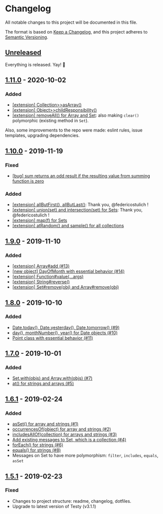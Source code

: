 # Changelog
All notable changes to this project will be documented in this file.

The format is based on [Keep a Changelog](https://keepachangelog.com/en/1.0.0/),
and this project adheres to [Semantic Versioning](https://semver.org/spec/v2.0.0.html).

## [Unreleased]

Everything is released. Yay! :tada:

## [1.11.0] - 2020-10-02

### Added
- [[extension] Collection>>asArray()](https://github.com/ngarbezza/oow/issues/29)
- [[extension] Object>>childResponsibility()](https://github.com/ngarbezza/oow/issues/30)
- [[extension] removeAll() for Array and Set](https://github.com/ngarbezza/oow/issues/23): also making `clear()` polymorphic (existing method in `Set`).

Also, some improvements to the repo were made: eslint rules, issue templates, upgrading dependencies.

## [1.10.0] - 2019-11-19

### Fixed
- [[bug] sum returns an odd result if the resulting value from summing function is zero](https://github.com/ngarbezza/oow/issues/28)

### Added
- [[extension] allButFirst(), allButLast()](https://github.com/ngarbezza/oow/issues/12): Thank you, @federicostulich !
- [[extension] union(set) and intersection(set) for Sets](https://github.com/ngarbezza/oow/issues/24): Thank you, @federicostulich !
- [[extension] map(f) for Sets](https://github.com/ngarbezza/oow/issues/26)
- [[extension] atRandom() and sample() for all collections](https://github.com/ngarbezza/oow/issues/17)

## [1.9.0] - 2019-11-10

### Added
- [[extension] Array#add (#13)](https://github.com/ngarbezza/oow/issues/13)
- [[new object] DayOfMonth with essential behavior (#14)](https://github.com/ngarbezza/oow/issues/14)
- [[extension] Function#value(...args)](https://github.com/ngarbezza/oow/issues/25)
- [[extension] String#reverse()](https://github.com/ngarbezza/oow/issues/18)
- [[extension] Set#remove(obj) and Array#remove(obj)](https://github.com/ngarbezza/oow/issues/22)

## [1.8.0] - 2019-10-10

### Added
- [Date.today(), Date.yesterday(), Date.tomorrow() (#9)](https://github.com/ngarbezza/oow/issues/9)
- [day(), monthNumber(), year() for Date objects (#10)](https://github.com/ngarbezza/oow/issues/10)
- [Point class with essential behavior (#11)](https://github.com/ngarbezza/oow/issues/11)

## [1.7.0] - 2019-10-01

### Added
- [Set.with(objs) and Array.with(objs) (#7)](https://github.com/ngarbezza/oow/issues/7)
- [at() for strings and arrays (#5)](https://github.com/ngarbezza/oow/issues/5)

## [1.6.1] - 2019-02-24

### Added
- [asSet() for array and strings (#1)](https://github.com/ngarbezza/oow/issues/1)
- [occurrencesOf(object) for array and strings (#2)](https://github.com/ngarbezza/oow/issues/2)
- [includesAllOf(collection) for arrays and strings (#3)](https://github.com/ngarbezza/oow/issues/3)
- [Add existing messages to Set, which is a collection (#4)](https://github.com/ngarbezza/oow/issues/4)
- [forEach() for strings (#6)](https://github.com/ngarbezza/oow/issues/6)
- [equals() for strings (#8)](https://github.com/ngarbezza/oow/issues/8)
- Messages on Set to have more polymorphism: `filter`, `includes`, `equals`, `asSet`

## [1.5.1] - 2019-02-23

### Fixed
- Changes to project structure: readme, changelog, dotfiles.
- Upgrade to latest version of Testy (v3.1.1)

[Unreleased]: https://github.com/ngarbezza/oow/compare/v1.11.0...HEAD
[1.11.0]: https://github.com/ngarbezza/oow/compare/v1.10.0...v1.11.0
[1.10.0]: https://github.com/ngarbezza/oow/compare/v1.9.0...v1.10.0
[1.9.0]: https://github.com/ngarbezza/oow/compare/v1.8.0...v1.9.0
[1.8.0]: https://github.com/ngarbezza/oow/compare/v1.7.0...v1.8.0
[1.7.0]: https://github.com/ngarbezza/oow/compare/v1.6.1...v1.7.0
[1.6.1]: https://github.com/ngarbezza/oow/compare/v1.5.1...v1.6.1
[1.5.1]: https://github.com/ngarbezza/oow/compare/v1.5.0...v1.5.1
